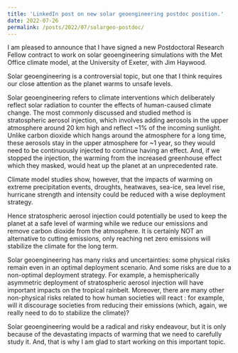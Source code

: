 ```yaml
---
title: 'LinkedIn post on new solar geoengineering postdoc position.'
date: 2022-07-26
permalink: /posts/2022/07/solargeo-postdoc/
---
```


I am pleased to announce that I have signed a new Postdoctoral Research Fellow contract to work on solar geoengineering simulations with the Met Office climate model, at the University of Exeter, with Jim Haywood.

Solar geoengineering is a controversial topic, but one that I think requires our close attention as the planet warms to unsafe levels.

Solar geoengineering refers to climate interventions which deliberately reflect solar radiation to counter the effects of human-caused climate change. The most commonly discussed and studied method is stratospheric aerosol injection, which involves adding aerosols in the upper atmosphere around 20 km high and reflect ~1% of the incoming sunlight. Unlike carbon dioxide which hangs around the atmosphere for a long time, these aerosols stay in the upper atmosphere for ~1 year, so they would need to be continuously injected to continue having an effect. And, if we stopped the injection, the warming from the increased greenhouse effect which they masked, would heat up the planet at an unprecedented rate.

Climate model studies show, however, that the impacts of warming on extreme precipitation events, droughts, heatwaves, sea-ice, sea level rise, hurricane strength and intensity could be reduced with a wise deployment strategy.

Hence stratospheric aerosol injection could potentially be used to keep the planet at a safe level of warming while we reduce our emissions and remove carbon dioxide from the atmosphere. It is certainly NOT an alternative to cutting emissions, only reaching net zero emissions will stabilize the climate for the long term.

Solar geoengineering has many risks and uncertainties: some physical risks remain even in an optimal deployment scenario. And some risks are due to a non-optimal deployment strategy. For example, a hemispherically asymmetric deployment of stratospheric aerosol injection will have important impacts on the tropical rainbelt. Moreover, there are many other non-physical risks related to how human societies will react : for example, will it discourage societies from reducing their emissions (which, again, we really need to do to stabilize the climate)?

Solar geoengineering would be a radical and risky endeavour, but it is only because of the devastating impacts of warming that we need to carefully study it. And, that is why I am glad to start working on this important topic.
